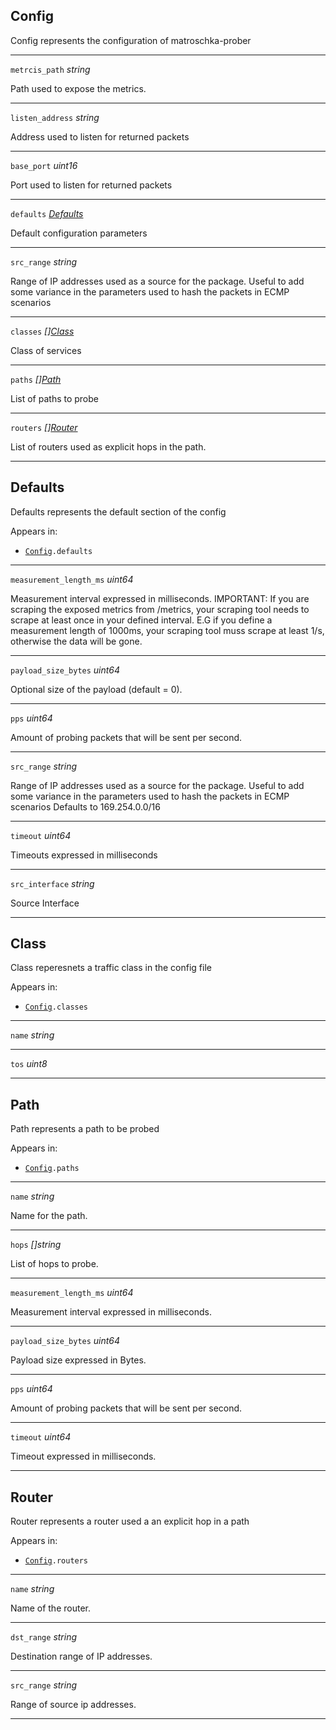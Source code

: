 



## Config
Config represents the configuration of matroschka-prober






<hr />

<div class="dd">

<code>metrcis_path</code>  <i>string</i>

</div>
<div class="dt">

Path used to expose the metrics.

</div>

<hr />

<div class="dd">

<code>listen_address</code>  <i>string</i>

</div>
<div class="dt">

Address used to listen for returned packets

</div>

<hr />

<div class="dd">

<code>base_port</code>  <i>uint16</i>

</div>
<div class="dt">

Port used to listen for returned packets

</div>

<hr />

<div class="dd">

<code>defaults</code>  <i><a href="#defaults">Defaults</a></i>

</div>
<div class="dt">

Default configuration parameters

</div>

<hr />

<div class="dd">

<code>src_range</code>  <i>string</i>

</div>
<div class="dt">

Range of IP addresses used as a source for the package. Useful to add some variance in the parameters used to hash the packets in ECMP scenarios

</div>

<hr />

<div class="dd">

<code>classes</code>  <i>[]<a href="#class">Class</a></i>

</div>
<div class="dt">

Class of services

</div>

<hr />

<div class="dd">

<code>paths</code>  <i>[]<a href="#path">Path</a></i>

</div>
<div class="dt">

List of paths to probe

</div>

<hr />

<div class="dd">

<code>routers</code>  <i>[]<a href="#router">Router</a></i>

</div>
<div class="dt">

List of routers used as explicit hops in the path.

</div>

<hr />





## Defaults
Defaults represents the default section of the config

Appears in:


- <code><a href="#config">Config</a>.defaults</code>





<hr />

<div class="dd">

<code>measurement_length_ms</code>  <i>uint64</i>

</div>
<div class="dt">

Measurement interval expressed in milliseconds.
IMPORTANT: If you are scraping the exposed metrics from /metrics, your scraping tool needs to scrape at least once in your defined interval.
E.G if you define a measurement length of 1000ms, your scraping tool muss scrape at least 1/s, otherwise the data will be gone.

</div>

<hr />

<div class="dd">

<code>payload_size_bytes</code>  <i>uint64</i>

</div>
<div class="dt">

Optional size of the payload (default = 0).

</div>

<hr />

<div class="dd">

<code>pps</code>  <i>uint64</i>

</div>
<div class="dt">

Amount of probing packets that will be sent per second.

</div>

<hr />

<div class="dd">

<code>src_range</code>  <i>string</i>

</div>
<div class="dt">

Range of IP addresses used as a source for the package. Useful to add some variance in the parameters used to hash the packets in ECMP scenarios
Defaults to 169.254.0.0/16

</div>

<hr />

<div class="dd">

<code>timeout</code>  <i>uint64</i>

</div>
<div class="dt">

Timeouts expressed in milliseconds

</div>

<hr />

<div class="dd">

<code>src_interface</code>  <i>string</i>

</div>
<div class="dt">

Source Interface

</div>

<hr />





## Class
Class reperesnets a traffic class in the config file

Appears in:


- <code><a href="#config">Config</a>.classes</code>





<hr />

<div class="dd">

<code>name</code>  <i>string</i>

</div>
<div class="dt">



</div>

<hr />

<div class="dd">

<code>tos</code>  <i>uint8</i>

</div>
<div class="dt">



</div>

<hr />





## Path
Path represents a path to be probed

Appears in:


- <code><a href="#config">Config</a>.paths</code>





<hr />

<div class="dd">

<code>name</code>  <i>string</i>

</div>
<div class="dt">

Name for the path.

</div>

<hr />

<div class="dd">

<code>hops</code>  <i>[]string</i>

</div>
<div class="dt">

List of hops to probe.

</div>

<hr />

<div class="dd">

<code>measurement_length_ms</code>  <i>uint64</i>

</div>
<div class="dt">

Measurement interval expressed in milliseconds.

</div>

<hr />

<div class="dd">

<code>payload_size_bytes</code>  <i>uint64</i>

</div>
<div class="dt">

Payload size expressed in Bytes.

</div>

<hr />

<div class="dd">

<code>pps</code>  <i>uint64</i>

</div>
<div class="dt">

Amount of probing packets that will be sent per second.

</div>

<hr />

<div class="dd">

<code>timeout</code>  <i>uint64</i>

</div>
<div class="dt">

Timeout expressed in milliseconds.

</div>

<hr />





## Router
Router represents a router used a an explicit hop in a path

Appears in:


- <code><a href="#config">Config</a>.routers</code>





<hr />

<div class="dd">

<code>name</code>  <i>string</i>

</div>
<div class="dt">

Name of the router.

</div>

<hr />

<div class="dd">

<code>dst_range</code>  <i>string</i>

</div>
<div class="dt">

Destination range of IP addresses.

</div>

<hr />

<div class="dd">

<code>src_range</code>  <i>string</i>

</div>
<div class="dt">

Range of source ip addresses.

</div>

<hr />




